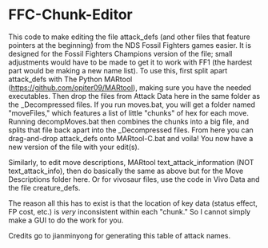 # FFC-Chunk-Editor
This code to make editing the file attack_defs (and other files that feature pointers at the beginning) from the NDS Fossil Fighters games easier.
It is designed for the Fossil Fighters Champions version of the file; small adjustments would have to be made to get it to work with FF1 (the hardest part would be 
making a new name list). To use this, first split apart attack_defs with The Python MARtool (https://github.com/opiter09/MARtool), making sure you have the needed 
executables. Then drop the files from Attack Data here in the same folder as the _Decompressed files. If you run moves.bat, you will get a folder named "moveFiles," 
which features a list of little "chunks" of hex for each move. Running decompMoves.bat then combines the chunks into a big file, and splits that file back apart into the 
_Decompressed files. From here you can drag-and-drop attack_defs onto MARtool-C.bat and voila! You now have a new version of the file with your edit(s).

Similarly, to edit move descriptions, MARtool text_attack_information (NOT text_attack_info), then do basically the same as above but for the Move Descriptions folder 
here. Or for vivosaur files, use the code in Vivo Data and the file creature_defs.

The reason all this has to exist is that the location of key data (status effect, FP cost, etc.) is *very* inconsistent within each "chunk." So I cannot simply make a
GUI to do the work for you.

Credits go to jianminyong for generating this table of attack names.
